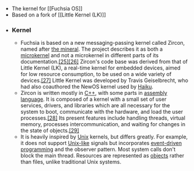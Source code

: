 - The kernel for [[Fuchsia OS]]
- Based on a fork of [[Little Kernel (LK)]]
- ### Kernel
    - Fuchsia is based on a new messaging-passing kernel called Zircon, named after [the mineral](https://en.wikipedia.org/wiki/Zircon). The project describes it as both a [microkernel](https://en.wikipedia.org/wiki/Microkernel) and not a microkernel in different parts of its documentation.[[25]](https://en.wikipedia.org/wiki/Google_Fuchsia#cite_note-25)[[26]](https://en.wikipedia.org/wiki/Google_Fuchsia#cite_note-26)
 Zircon's code base was derived from that of Little Kernel (LK), a 
real-time kernel for embedded devices, aimed for low resource 
consumption, to be used on a wide variety of devices.[[27]](https://en.wikipedia.org/wiki/Google_Fuchsia#cite_note-27) Little Kernel was developed by Travis Geiselbrecht, who had also coauthored the NewOS kernel used by [Haiku](https://en.wikipedia.org/wiki/Haiku_%28operating_system%29).
    - Zircon is written mostly in [C++](https://en.wikipedia.org/wiki/C%2B%2B), with some parts in [assembly language](https://en.wikipedia.org/wiki/Assembly_language).
 It is composed of a kernel with a small set of user services, drivers, 
and libraries which are all necessary for the system to boot, 
communicate with the hardware, and load the user processes.[[28]](https://en.wikipedia.org/wiki/Google_Fuchsia#cite_note-An_Early-28)
 Its present features include handling threads, virtual memory, 
processes intercommunication, and waiting for changes in the state of 
objects.[[29]](https://en.wikipedia.org/wiki/Google_Fuchsia#cite_note-:0-29)
    - It is heavily inspired by [Unix](https://en.wikipedia.org/wiki/Unix) kernels, but differs greatly. For example, it does not support [Unix-like](https://en.wikipedia.org/wiki/Unix-like) signals but incorporates [event-driven programming](https://en.wikipedia.org/wiki/Event-driven_programming) and the observer pattern. Most system calls don't block the main thread. Resources are represented as [objects](https://en.wikipedia.org/wiki/Object_%28computer_science%29) rather than files, unlike traditional Unix systems.
